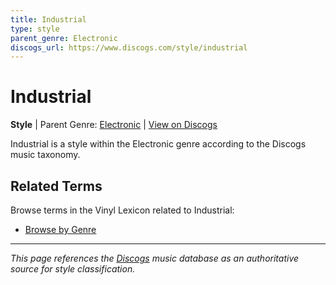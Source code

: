 ```yaml
---
title: Industrial
type: style
parent_genre: Electronic
discogs_url: https://www.discogs.com/style/industrial
---
```


# Industrial

**Style** | Parent Genre: [Electronic](../genres/electronic.md) | [View on Discogs](https://www.discogs.com/style/industrial)

Industrial is a style within the Electronic genre according to the Discogs music taxonomy.

## Related Terms

Browse terms in the Vinyl Lexicon related to Industrial:

- [Browse by Genre](../tags/genres.md)

---

*This page references the [Discogs](https://www.discogs.com/style/industrial) music database as an authoritative source for style classification.*
